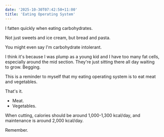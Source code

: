 ```yaml
---
date: '2025-10-30T07:42:50+11:00'
title: 'Eating Operating System'
---
```


I fatten quickly when eating carbohydrates.

Not just sweets and ice cream, but bread and pasta.

You might even say I'm carbohydrate intolerant.

I think it's because I was plump as a young kid and I have too many fat cells, especially around the mid section. They're just sitting there all day waiting to grow. Begging.

This is a reminder to myself that my eating operating system is to eat meat and vegetables.

That's it.

* Meat.
* Vegetables.

When cutting, calories should be around 1,000-1,300 kcal/day, and maintenance is around 2,000 kcal/day.

Remember.
